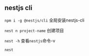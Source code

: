 ## nestjs cli

`npm i -g @nestjs/cli` 全局安装nestjs-cli

`nest n project-name` 创建项目

`nest -h` 查看`nestjs`命令-v

`nest `